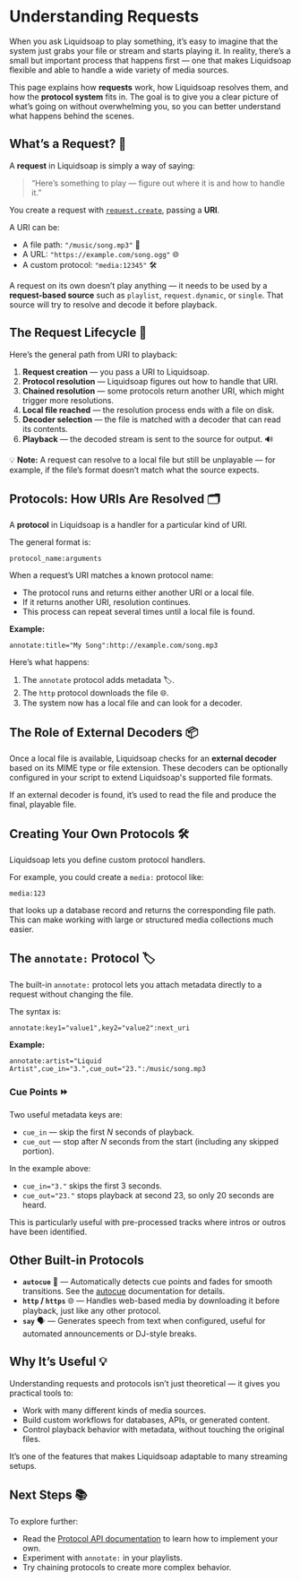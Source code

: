# Understanding Requests

When you ask Liquidsoap to play something, it’s easy to imagine that the system just grabs your file or stream and starts playing it. In reality, there’s a small but important process that happens first — one that makes Liquidsoap flexible and able to handle a wide variety of media sources.

This page explains how **requests** work, how Liquidsoap resolves them, and how the **protocol system** fits in. The goal is to give you a clear picture of what’s going on without overwhelming you, so you can better understand what happens behind the scenes.

## What’s a Request? 🎫

A **request** in Liquidsoap is simply a way of saying:

> “Here’s something to play — figure out where it is and how to handle it.”

You create a request with [`request.create`](reference.html#request.create), passing a **URI**.

A URI can be:

- A file path: `"/music/song.mp3"` 📁
- A URL: `"https://example.com/song.ogg"` 🌐
- A custom protocol: `"media:12345"` 🛠

A request on its own doesn’t play anything — it needs to be used by a **request-based source** such as `playlist`, `request.dynamic`, or `single`. That source will try to resolve and decode it before playback.

## The Request Lifecycle 🔄

Here’s the general path from URI to playback:

1. **Request creation** — you pass a URI to Liquidsoap.
2. **Protocol resolution** — Liquidsoap figures out how to handle that URI.
3. **Chained resolution** — some protocols return another URI, which might trigger more resolutions.
4. **Local file reached** — the resolution process ends with a file on disk.
5. **Decoder selection** — the file is matched with a decoder that can read its contents.
6. **Playback** — the decoded stream is sent to the source for output. 🔊

💡 **Note:** A request can resolve to a local file but still be unplayable — for example, if the file’s format doesn’t match what the source expects.

## Protocols: How URIs Are Resolved 🗂

A **protocol** in Liquidsoap is a handler for a particular kind of URI.

The general format is:

```
protocol_name:arguments
```

When a request’s URI matches a known protocol name:

- The protocol runs and returns either another URI or a local file.
- If it returns another URI, resolution continues.
- This process can repeat several times until a local file is found.

**Example:**

```
annotate:title="My Song":http://example.com/song.mp3
```

Here’s what happens:

1. The `annotate` protocol adds metadata 🏷.
2. The `http` protocol downloads the file 🌐.
3. The system now has a local file and can look for a decoder.

## The Role of External Decoders 📦

Once a local file is available, Liquidsoap checks for an **external decoder** based on its MIME type or file extension. These decoders can be optionally configured in your script to extend Liquidsoap's supported file formats.

If an external decoder is found, it’s used to read the file and produce the final, playable file.

## Creating Your Own Protocols 🛠

Liquidsoap lets you define custom protocol handlers.

For example, you could create a `media:` protocol like:

```
media:123
```

that looks up a database record and returns the corresponding file path. This can make working with large or structured media collections much easier.

## The `annotate:` Protocol 🏷

The built-in `annotate:` protocol lets you attach metadata directly to a request without changing the file.

The syntax is:

```
annotate:key1="value1",key2="value2":next_uri
```

**Example:**

```
annotate:artist="Liquid Artist",cue_in="3.",cue_out="23.":/music/song.mp3
```

### Cue Points ⏩

Two useful metadata keys are:

- `cue_in` — skip the first _N_ seconds of playback.
- `cue_out` — stop after _N_ seconds from the start (including any skipped portion).

In the example above:

- `cue_in="3."` skips the first 3 seconds.
- `cue_out="23."` stops playback at second 23, so only 20 seconds are heard.

This is particularly useful with pre-processed tracks where intros or outros have been identified.

## Other Built-in Protocols

- **`autocue`** 🎯 — Automatically detects cue points and fades for smooth transitions. See the [autocue](autocue.html) documentation for details.
- **`http` / `https`** 🌐 — Handles web-based media by downloading it before playback, just like any other protocol.
- **`say`** 🗣 — Generates speech from text when configured, useful for automated announcements or DJ-style breaks.

## Why It’s Useful 💡

Understanding requests and protocols isn’t just theoretical — it gives you practical tools to:

- Work with many different kinds of media sources.
- Build custom workflows for databases, APIs, or generated content.
- Control playback behavior with metadata, without touching the original files.

It’s one of the features that makes Liquidsoap adaptable to many streaming setups.

## Next Steps 📚

To explore further:

- Read the [Protocol API documentation](protocols-presentation.html) to learn how to implement your own.
- Experiment with `annotate:` in your playlists.
- Try chaining protocols to create more complex behavior.
